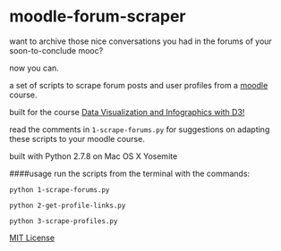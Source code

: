 # moodle-forum-scraper

want to archive those nice conversations you had in the forums of your soon-to-conclude mooc? 

now you can.

a set of scripts to scrape forum posts and user profiles from a [moodle](https://moodle.org/) course.  

built for the course [Data Visualization and Infographics with D3!](http://journalismcourses.org/course/view.php?id=25)

read the comments in `1-scrape-forums.py` for suggestions on adapting these scripts to your moodle course.
 
built with Python 2.7.8 on Mac OS X Yosemite

####usage
run the scripts from the terminal with the commands:

`python 1-scrape-forums.py`

`python 2-get-profile-links.py`

`python 3-scrape-profiles.py`




[MIT License](http://opensource.org/licenses/MIT)


